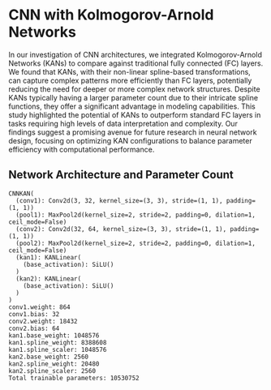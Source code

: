 # CNN with Kolmogorov-Arnold Networks 

In our investigation of CNN architectures, we integrated Kolmogorov-Arnold Networks (KANs) to compare against traditional fully connected (FC) layers. We found that KANs, with their non-linear spline-based transformations, can capture complex patterns more efficiently than FC layers, potentially reducing the need for deeper or more complex network structures. Despite KANs typically having a larger parameter count due to their intricate spline functions, they offer a significant advantage in modeling capabilities. This study highlighted the potential of KANs to outperform standard FC layers in tasks requiring high levels of data interpretation and complexity. Our findings suggest a promising avenue for future research in neural network design, focusing on optimizing KAN configurations to balance parameter efficiency with computational performance. 

## Network Architecture and Parameter Count 
```
CNNKAN(
  (conv1): Conv2d(3, 32, kernel_size=(3, 3), stride=(1, 1), padding=(1, 1))
  (pool1): MaxPool2d(kernel_size=2, stride=2, padding=0, dilation=1, ceil_mode=False)
  (conv2): Conv2d(32, 64, kernel_size=(3, 3), stride=(1, 1), padding=(1, 1))
  (pool2): MaxPool2d(kernel_size=2, stride=2, padding=0, dilation=1, ceil_mode=False)
  (kan1): KANLinear(
    (base_activation): SiLU()
  )
  (kan2): KANLinear(
    (base_activation): SiLU()
  )
)
conv1.weight: 864
conv1.bias: 32
conv2.weight: 18432
conv2.bias: 64
kan1.base_weight: 1048576
kan1.spline_weight: 8388608
kan1.spline_scaler: 1048576
kan2.base_weight: 2560
kan2.spline_weight: 20480
kan2.spline_scaler: 2560
Total trainable parameters: 10530752
``` 
